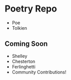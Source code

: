 # Poetry Repo
* Poe
* Tolkien

## Coming Soon
* Shelley
* Chesterton
* Ferlinghetti
* Community Contributions!


